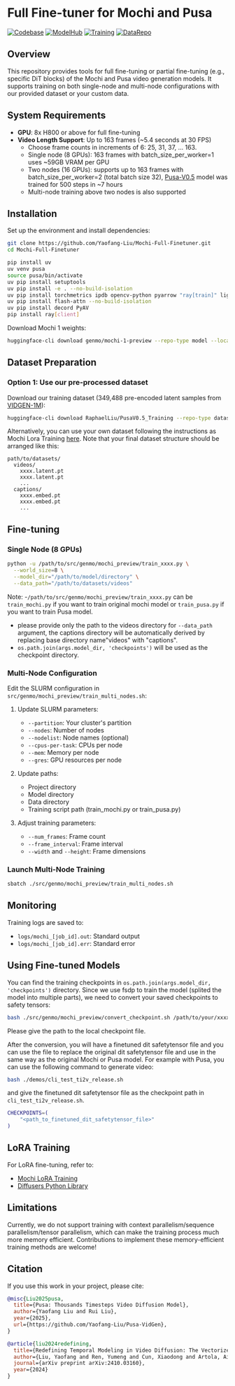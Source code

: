 # Full Fine-tuner for Mochi and Pusa

[![Codebase](https://img.shields.io/badge/Codebase-Source%20Code-8A2BE2?logo=git)](https://github.com/Yaofang-Liu/Pusa-VidGen) [![ModelHub](https://img.shields.io/badge/⚡-Model%20Hub-FFD700?logo=huggingface)](https://huggingface.co/RaphaelLiu/Pusa-V0.5) [![Training](https://img.shields.io/badge/Codebase-Training%20Tools-32CD32?logo=git)](https://github.com/Yaofang-Liu/Mochi-Full-Finetuner) [![DataRepo](https://img.shields.io/badge/📁-Dataset%20Repo-6495ED?logo=huggingface)](https://huggingface.co/datasets/RaphaelLiu/PusaV0.5_Training)

## Overview

This repository provides tools for full fine-tuning or partial fine-tuning (e.g., specific DiT blocks) of the Mochi and Pusa video generation models. It supports training on both single-node and multi-node configurations with our provided dataset or your custom data.

## System Requirements

- **GPU**: 8x H800 or above for full fine-tuning
- **Video Length Support**: Up to 163 frames (~5.4 seconds at 30 FPS)
  - Choose frame counts in increments of 6: 25, 31, 37, ... 163.
  - Single node (8 GPUs): 163 frames with batch_size_per_worker=1 uses ~59GB VRAM per GPU
  - Two nodes (16 GPUs): supports up to 163 frames with batch_size_per_worker=2 (total batch size 32), [Pusa-V0.5](https://huggingface.co/RaphaelLiu/Pusa-V0.5) model was trained for 500 steps in ~7 hours
  - Multi-node training above two nodes is also supported


## Installation

Set up the environment and install dependencies:

```bash
git clone https://github.com/Yaofang-Liu/Mochi-Full-Finetuner.git
cd Mochi-Full-Finetuner

pip install uv
uv venv pusa
source pusa/bin/activate
uv pip install setuptools
uv pip install -e . --no-build-isolation
uv pip install torchmetrics ipdb opencv-python pyarrow "ray[train]" lightning 
uv pip install flash-attn --no-build-isolation
uv pip install decord PyAV
pip install ray[client]
```

Download Mochi 1 weights:

```bash
huggingface-cli download genmo/mochi-1-preview --repo-type model --local-dir <path_to_model_directory>
```

## Dataset Preparation

### Option 1: Use our pre-processed dataset

Download our training dataset (349,488 pre-encoded latent samples from [VIDGEN-1M](https://huggingface.co/datasets/Fudan-FUXI/VIDGEN-1M)):

```bash
huggingface-cli download RaphaelLiu/PusaV0.5_Training --repo-type dataset --local-dir <path_to_dataset_directory>
```

Alternatively, you can use your own dataset following the instructions as Mochi Lora Training [here](https://github.com/genmoai/mochi/tree/main/demos/fine_tuner). Note that your final dataset structure should be arranged like this:

```
path/to/datasets/
  videos/
    xxxx.latent.pt
    xxxx.latent.pt
    ...
  captions/
    xxxx.embed.pt
    xxxx.embed.pt
    ...
``` 

## Fine-tuning

### Single Node (8 GPUs)

```bash
python -u /path/to/src/genmo/mochi_preview/train_xxxx.py \
  --world_size=8 \
  --model_dir="/path/to/model/directory" \
  --data_path="/path/to/datasets/videos"
```
Note: 
-`/path/to/src/genmo/mochi_preview/train_xxxx.py` can be `train_mochi.py` if you want to train original mochi model or `train_pusa.py` if you want to train Pusa model.
- please provide only the path to the videos directory for `--data_path` argument, the captions directory will be automatically derived by replacing base directory name"videos" with "captions". 
- `os.path.join(args.model_dir, 'checkpoints')` will be used as the checkpoint directory.

### Multi-Node Configuration

Edit the SLURM configuration in `src/genmo/mochi_preview/train_multi_nodes.sh`:

1. Update SLURM parameters:
   - `--partition`: Your cluster's partition
   - `--nodes`: Number of nodes
   - `--nodelist`: Node names (optional)
   - `--cpus-per-task`: CPUs per node
   - `--mem`: Memory per node
   - `--gres`: GPU resources per node

2. Update paths:
   - Project directory
   - Model directory
   - Data directory
   - Training script path (train_mochi.py or train_pusa.py)

3. Adjust training parameters:
   - `--num_frames`: Frame count
   - `--frame_interval`: Frame interval
   - `--width` and `--height`: Frame dimensions

### Launch Multi-Node Training

```bash
sbatch ./src/genmo/mochi_preview/train_multi_nodes.sh
```

## Monitoring

Training logs are saved to:
- `logs/mochi_[job_id].out`: Standard output
- `logs/mochi_[job_id].err`: Standard error

## Using Fine-tuned Models

You can find the training checkpoints in `os.path.join(args.model_dir, 'checkpoints')` directory. Since we use fsdp to train the model (splited the model into multiple parts), we need to convert your saved checkpoints to safety tensors:
```bash
bash ./src/genmo/mochi_preview/convert_checkpoint.sh /path/to/your/xxxxx.ckpt
```
Please give the path to the local checkpoint file.

After the conversion, you will have a finetuned dit safetytensor file and you can use the file to replace the original dit safetytensor file and use in the same way as the original Mochi or Pusa model. For example with Pusa, you can use the following command to generate video:
```bash
bash ./demos/cli_test_ti2v_release.sh
```
and give the finetuned dit safetytensor file as the checkpoint path in `cli_test_ti2v_release.sh`.
```bash
CHECKPOINTS=(
    "<path_to_finetuned_dit_safetytensor_file>"
)
```

## LoRA Training

For LoRA fine-tuning, refer to:
- [Mochi LoRA Training](https://github.com/genmoai/mochi)
- [Diffusers Python Library](https://github.com/huggingface/diffusers)

## Limitations

Currently, we do not support training with context parallelism/sequence parallelism/tensor parallelism, which can make the training process much more memory efficient. 
Contributions to implement these memory-efficient training methods are welcome!


## Citation

If you use this work in your project, please cite:

```bibtex
@misc{Liu2025pusa,
  title={Pusa: Thousands Timesteps Video Diffusion Model},
  author={Yaofang Liu and Rui Liu},
  year={2025},
  url={https://github.com/Yaofang-Liu/Pusa-VidGen},
}
```

```bibtex
@article{liu2024redefining,
  title={Redefining Temporal Modeling in Video Diffusion: The Vectorized Timestep Approach},
  author={Liu, Yaofang and Ren, Yumeng and Cun, Xiaodong and Artola, Aitor and Liu, Yang and Zeng, Tieyong and Chan, Raymond H and Morel, Jean-michel},
  journal={arXiv preprint arXiv:2410.03160},
  year={2024}
}
```
